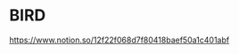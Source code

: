 # BIRD

[https://www.notion.so/12f22f068d7f80418baef50a1c401abf
](https://foremost-twine-00e.notion.site/14522f068d7f808e9244c17ba3517cab?pvs=4)
